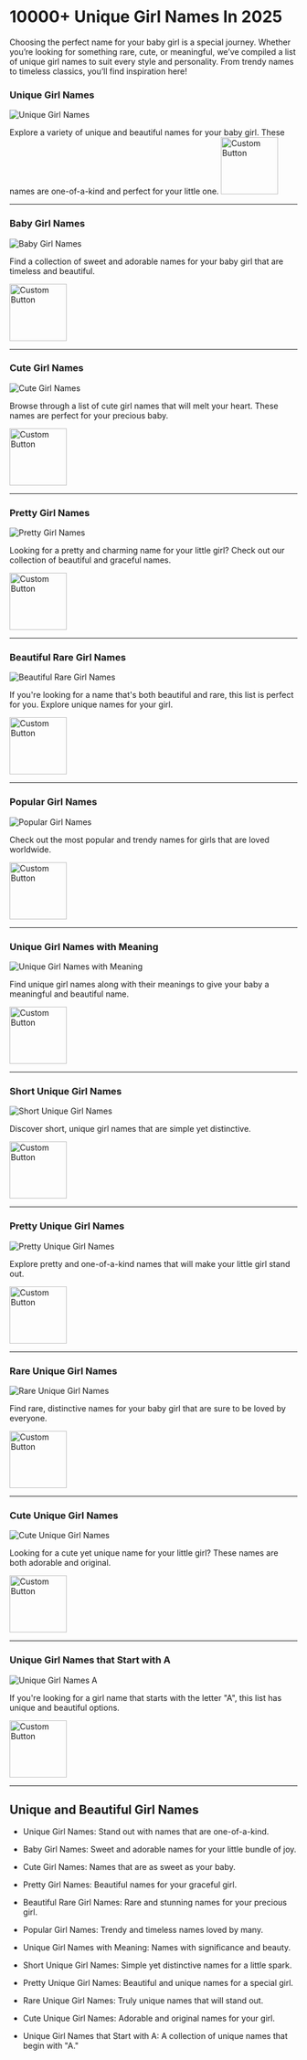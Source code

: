 # 10000+ Unique Girl Names In 2025
Choosing the perfect name for your baby girl is a special journey. Whether you’re looking for something rare, cute, or meaningful, we’ve compiled a list of unique girl names to suit every style and personality. From trendy names to timeless classics, you’ll find inspiration here!


### Unique Girl Names
![Unique Girl Names](https://blogger.googleusercontent.com/img/b/R29vZ2xl/AVvXsEgkTTUhC37BElOmqWuzz8cEhRrsN4do4ceM2pWBUYAPqkCahvf0HhqWpkaigHnaFzNhDxPg-o76iPMTLoHaDjb3Pi3DSOiLAsl-xsSEbn5GDZnyoKLbWGYP7GFpU73RpjJv2wsxwtgQEV1yfKA8OKHOkOCiIsllthVPg3Kk39aRVTKV59KdB6lD7JtQtUFe/s320/Unique%20Girl%20Names.png)

Explore a variety of unique and beautiful names for your baby girl. These names are one-of-a-kind and perfect for your little one.
 [<img src="https://blogger.googleusercontent.com/img/b/R29vZ2xl/AVvXsEhucVTYQlMvfJIFiDtQ1myuAaID1luElTd57pLHEJkPP9RtFuGHbR5dZqkJWXWo4tQTeRZz3hVTwVYhzF2Gpy6jeByVJzXpARxZw5lE2q7cb4o92sB0u6JnzqPMB_1aWU9Bz59rOFf9W1mJ7TFNhYO28nufUUKv0Hy553LAro76yczSv5Me1xrZol-v1L7Z/w945-h600-p-k-no-nu/png.png" alt="Custom Button" width="100" />](https://example.com) 


---

### Baby Girl Names
![Baby Girl Names](https://blogger.googleusercontent.com/img/b/R29vZ2xl/AVvXsEgeUtqmWtptAXvQ6iMnJTFHgEuis3zuhmWsKyQ8eJth8JqoUBhrfQLKLRAQI_JHOlfnbBqAFZa3CJP0uUyhqe4mOl_GXXMPkpOst-4wiFPoqkEACh9R77Wjtlo2Z5l45ECG1AAQy0at-zexbnEMZNtS-xvNwCWhnH7ddRiK9Ur9TQR_mvKIRVFryoa46Bm6/s320/Baby%20Girl%20Names.png)

Find a collection of sweet and adorable names for your baby girl that are timeless and beautiful.

[<img src="https://blogger.googleusercontent.com/img/b/R29vZ2xl/AVvXsEhucVTYQlMvfJIFiDtQ1myuAaID1luElTd57pLHEJkPP9RtFuGHbR5dZqkJWXWo4tQTeRZz3hVTwVYhzF2Gpy6jeByVJzXpARxZw5lE2q7cb4o92sB0u6JnzqPMB_1aWU9Bz59rOFf9W1mJ7TFNhYO28nufUUKv0Hy553LAro76yczSv5Me1xrZol-v1L7Z/w945-h600-p-k-no-nu/png.png" alt="Custom Button" width="100" />](https://example.com) 


---

### Cute Girl Names
![Cute Girl Names](https://blogger.googleusercontent.com/img/b/R29vZ2xl/AVvXsEhKwgqyI8u3BNptIRyxm2t-yrTNyc_nA-CZNoBNhtOOvEK9WRBjXzGFhfaz_Kt9431S2Nc-TajIstZn4hMkYKPL6iKdbXLuQ01g59_NbDT-GNPyQ4yvuMZVy7kY4-HwZ3lpW7cX_uxysH3SeR2tokNWSadQypsMTjtIXNO3PqIKyCXRRk8pN9Xbrc5iV0dt/s320/Cute%20Girl%20Names.png)

Browse through a list of cute girl names that will melt your heart. These names are perfect for your precious baby.

[<img src="https://blogger.googleusercontent.com/img/b/R29vZ2xl/AVvXsEhucVTYQlMvfJIFiDtQ1myuAaID1luElTd57pLHEJkPP9RtFuGHbR5dZqkJWXWo4tQTeRZz3hVTwVYhzF2Gpy6jeByVJzXpARxZw5lE2q7cb4o92sB0u6JnzqPMB_1aWU9Bz59rOFf9W1mJ7TFNhYO28nufUUKv0Hy553LAro76yczSv5Me1xrZol-v1L7Z/w945-h600-p-k-no-nu/png.png" alt="Custom Button" width="100" />](https://example.com) 


---

### Pretty Girl Names
![Pretty Girl Names](https://blogger.googleusercontent.com/img/b/R29vZ2xl/AVvXsEg-ldS0XXTTkNNKEOwCZ6Kmb_L94tsERle-NZ631o7doXmG25WY3G027JrUQfMJU1A0mWztBqLN9yGBRs3sZenVQ5SuUymz7yNpsCK2zLskOcvK2KkuBRejf3cA-35aqIl3teOUAxvcBBoLgtfqL1ljbjx_o2jPK9lWrdZigzKM3h2q2OOdB8JkTJJ5Nf7x/s320/Pretty%20Girl%20Names.png)

Looking for a pretty and charming name for your little girl? Check out our collection of beautiful and graceful names.

[<img src="https://blogger.googleusercontent.com/img/b/R29vZ2xl/AVvXsEhucVTYQlMvfJIFiDtQ1myuAaID1luElTd57pLHEJkPP9RtFuGHbR5dZqkJWXWo4tQTeRZz3hVTwVYhzF2Gpy6jeByVJzXpARxZw5lE2q7cb4o92sB0u6JnzqPMB_1aWU9Bz59rOFf9W1mJ7TFNhYO28nufUUKv0Hy553LAro76yczSv5Me1xrZol-v1L7Z/w945-h600-p-k-no-nu/png.png" alt="Custom Button" width="100" />](https://example.com) 


---

### Beautiful Rare Girl Names
![Beautiful Rare Girl Names](https://blogger.googleusercontent.com/img/b/R29vZ2xl/AVvXsEg-zdjn4n9vfq4JfheFoeHKqWgPnnoD2j4vDf_mOFz9muuAyllzu9m3sGlCSARphEfpA7PNi4ZjlFFihWFXimVFIyhZ2QB9wsB4CGNANiaR9lbLIes7x-nw9II22GFb8iqQUVG1JZMMoyEMdokn1I0Zr9594iv4-9D7vi1A03tusH97HJHudz8cFklUHFII/s320/Beautiful%20Rare%20Girl%20Names.png)

If you're looking for a name that's both beautiful and rare, this list is perfect for you. Explore unique names for your girl.

[<img src="https://blogger.googleusercontent.com/img/b/R29vZ2xl/AVvXsEhucVTYQlMvfJIFiDtQ1myuAaID1luElTd57pLHEJkPP9RtFuGHbR5dZqkJWXWo4tQTeRZz3hVTwVYhzF2Gpy6jeByVJzXpARxZw5lE2q7cb4o92sB0u6JnzqPMB_1aWU9Bz59rOFf9W1mJ7TFNhYO28nufUUKv0Hy553LAro76yczSv5Me1xrZol-v1L7Z/w945-h600-p-k-no-nu/png.png" alt="Custom Button" width="100" />](https://example.com) 


---

### Popular Girl Names
![Popular Girl Names](https://blogger.googleusercontent.com/img/b/R29vZ2xl/AVvXsEg8Nvtu1AmXcwbyakDqV7lAl_ro87Ka3KpMhaLNlBfwLhF8zlQXiVioBLC1703wwiYEFTVikeH-Wffrk8Qr_zwnyKxAUKkg5LjNBhlp70jzloSmcgwCatOLJxKBD3ob8zGA6gZgTULdyfQ5CQttP8rY51pEVkkaxegqGOvzGC7DeEeVn5m7gAtMAJXq-rZ-/s320/Popular%20Girl%20Names.png)

Check out the most popular and trendy names for girls that are loved worldwide.

[<img src="https://blogger.googleusercontent.com/img/b/R29vZ2xl/AVvXsEhucVTYQlMvfJIFiDtQ1myuAaID1luElTd57pLHEJkPP9RtFuGHbR5dZqkJWXWo4tQTeRZz3hVTwVYhzF2Gpy6jeByVJzXpARxZw5lE2q7cb4o92sB0u6JnzqPMB_1aWU9Bz59rOFf9W1mJ7TFNhYO28nufUUKv0Hy553LAro76yczSv5Me1xrZol-v1L7Z/w945-h600-p-k-no-nu/png.png" alt="Custom Button" width="100" />](https://example.com) 


---

### Unique Girl Names with Meaning
![Unique Girl Names with Meaning](https://blogger.googleusercontent.com/img/b/R29vZ2xl/AVvXsEj8Xsg1aOhYaCuGM4a3BT7avfyaGjbv0UkAF64k7xEFjMgnPKbA26CcbTTjlz0v56EntLBisqB8zE5FSWdZlaMi4eVidQMkwJfMUFznTEUSFp3VExFJ_FqTvzOBn-_gWmhOe_yv6lte3hl2qL3Eh_xkYu5TvT3LPymyuevFzdU9oFXY72LmIDp2F0rIxzFf/s320/Unique%20Girl%20Names%20with%20Meaning.png)

Find unique girl names along with their meanings to give your baby a meaningful and beautiful name.

[<img src="https://blogger.googleusercontent.com/img/b/R29vZ2xl/AVvXsEhucVTYQlMvfJIFiDtQ1myuAaID1luElTd57pLHEJkPP9RtFuGHbR5dZqkJWXWo4tQTeRZz3hVTwVYhzF2Gpy6jeByVJzXpARxZw5lE2q7cb4o92sB0u6JnzqPMB_1aWU9Bz59rOFf9W1mJ7TFNhYO28nufUUKv0Hy553LAro76yczSv5Me1xrZol-v1L7Z/w945-h600-p-k-no-nu/png.png" alt="Custom Button" width="100" />](https://example.com) 


---

### Short Unique Girl Names
![Short Unique Girl Names](https://blogger.googleusercontent.com/img/b/R29vZ2xl/AVvXsEjIAmyF9T-_GAuuM3QUKr_aRgmbOioPaA14_jUxEd5Di5309GL4ZwzBjnkjc0OR4wFSz6JRPOxb7vgYGFBXNPtq3t67D2kxxV2w1kWANR11gS1xR6P_VrJUo5kJKl6zDUT87r09xc3M_T1lsa-8Rb8lftwMeiJXJQZpr7HqiateAL_F4KGOCi5LwdcMiZjP/s320/Short%20Unique%20Girl%20Names.png)

Discover short, unique girl names that are simple yet distinctive.

[<img src="https://blogger.googleusercontent.com/img/b/R29vZ2xl/AVvXsEhucVTYQlMvfJIFiDtQ1myuAaID1luElTd57pLHEJkPP9RtFuGHbR5dZqkJWXWo4tQTeRZz3hVTwVYhzF2Gpy6jeByVJzXpARxZw5lE2q7cb4o92sB0u6JnzqPMB_1aWU9Bz59rOFf9W1mJ7TFNhYO28nufUUKv0Hy553LAro76yczSv5Me1xrZol-v1L7Z/w945-h600-p-k-no-nu/png.png" alt="Custom Button" width="100" />](https://example.com) 


---

### Pretty Unique Girl Names
![Pretty Unique Girl Names](https://blogger.googleusercontent.com/img/b/R29vZ2xl/AVvXsEgyCKmaVTk0ybioZfDx7l-EI4yS31e0KKCRrTmES518yhZTPlOWd7A-bOLe7HK115kQ13UxDCD9At_DpogpDIAVEvcQx7gdWT1mLv5I2PiyvYoLItHsSJVG1I8qeUYV8AXPnSbZ2rNsVSkXjzrctQ0Lt7UzaUcmjFKO-A1jb5nH3qwI1k-8wywYBYcm1fYv/s320/Pretty%20Unique%20Girl%20Names.png)

Explore pretty and one-of-a-kind names that will make your little girl stand out.

[<img src="https://blogger.googleusercontent.com/img/b/R29vZ2xl/AVvXsEhucVTYQlMvfJIFiDtQ1myuAaID1luElTd57pLHEJkPP9RtFuGHbR5dZqkJWXWo4tQTeRZz3hVTwVYhzF2Gpy6jeByVJzXpARxZw5lE2q7cb4o92sB0u6JnzqPMB_1aWU9Bz59rOFf9W1mJ7TFNhYO28nufUUKv0Hy553LAro76yczSv5Me1xrZol-v1L7Z/w945-h600-p-k-no-nu/png.png" alt="Custom Button" width="100" />](https://example.com) 


---

### Rare Unique Girl Names
![Rare Unique Girl Names](https://blogger.googleusercontent.com/img/b/R29vZ2xl/AVvXsEiZxOsFtQgsORWiPhgWEQlxDRN3PKaNlwiHkz1FCWLUnuPaOGpUiIc42cJhpvgIo6rl1UeLzwVN1k1h6b5ik_l6I7Gb0oUTjzIMBgRNTp_Fv3hoP3CMZ_N7Qx9McAh-HDwWh1rlEkkMBm0DLHYgp50Gyj2ZKYTkkc_fkPTZD_FVI8XZWYPq5MKShejyXQaI/s320/Rare%20Unique%20Girl%20Names.png)

Find rare, distinctive names for your baby girl that are sure to be loved by everyone.

[<img src="https://blogger.googleusercontent.com/img/b/R29vZ2xl/AVvXsEhucVTYQlMvfJIFiDtQ1myuAaID1luElTd57pLHEJkPP9RtFuGHbR5dZqkJWXWo4tQTeRZz3hVTwVYhzF2Gpy6jeByVJzXpARxZw5lE2q7cb4o92sB0u6JnzqPMB_1aWU9Bz59rOFf9W1mJ7TFNhYO28nufUUKv0Hy553LAro76yczSv5Me1xrZol-v1L7Z/w945-h600-p-k-no-nu/png.png" alt="Custom Button" width="100" />](https://example.com) 


---

### Cute Unique Girl Names
![Cute Unique Girl Names](https://blogger.googleusercontent.com/img/b/R29vZ2xl/AVvXsEiVTGRqrEVv13U67Ztm50f8MjUZdv9nabKMBMoGb4QNxWKV8S_oVJoKCVmW6jGKqwerdTevOQpGA4TweveSB80gNxaDHP4CqmgNj-RiYhyphenhypheneYHFuqhafPBZldhqUwvXL2bM6GeZRl-9VP4k0ff2l4SPVe4hmePe3b5QiAjulE829Is2TogjyP0yLvTiPeCfj/s320/Cute%20Unique%20Girl%20Names.png)

Looking for a cute yet unique name for your little girl? These names are both adorable and original.

[<img src="https://blogger.googleusercontent.com/img/b/R29vZ2xl/AVvXsEhucVTYQlMvfJIFiDtQ1myuAaID1luElTd57pLHEJkPP9RtFuGHbR5dZqkJWXWo4tQTeRZz3hVTwVYhzF2Gpy6jeByVJzXpARxZw5lE2q7cb4o92sB0u6JnzqPMB_1aWU9Bz59rOFf9W1mJ7TFNhYO28nufUUKv0Hy553LAro76yczSv5Me1xrZol-v1L7Z/w945-h600-p-k-no-nu/png.png" alt="Custom Button" width="100" />](https://example.com) 


---

### Unique Girl Names that Start with A
![Unique Girl Names A](https://blogger.googleusercontent.com/img/b/R29vZ2xl/AVvXsEhNtHchlAbXNvTiXSCwI10VQ3sUd2-RRH4_PyCp1Lepu_d1ZSQxCp2m9q5s59Tymx84GmtE2T61B0QaKFJRjLXSWN9lsBfYFHteryF1nwtrZNyWqfWB94I-Z8AkRkzfAJ7MkTiNTFN4B5YCceX7gF2zDUXUh_Fe92vsrdP0F-c4g0vZ-A_o091F7ydUGexy/s320/Unique%20Girl%20Names%20that%20Start%20with%20A.png)

If you're looking for a girl name that starts with the letter "A", this list has unique and beautiful options.

[<img src="https://blogger.googleusercontent.com/img/b/R29vZ2xl/AVvXsEhucVTYQlMvfJIFiDtQ1myuAaID1luElTd57pLHEJkPP9RtFuGHbR5dZqkJWXWo4tQTeRZz3hVTwVYhzF2Gpy6jeByVJzXpARxZw5lE2q7cb4o92sB0u6JnzqPMB_1aWU9Bz59rOFf9W1mJ7TFNhYO28nufUUKv0Hy553LAro76yczSv5Me1xrZol-v1L7Z/w945-h600-p-k-no-nu/png.png" alt="Custom Button" width="100" />](https://example.com) 

---
## Unique and Beautiful Girl Names 
- Unique Girl Names: Stand out with names that are one-of-a-kind.

- Baby Girl Names: Sweet and adorable names for your little bundle of joy.

- Cute Girl Names: Names that are as sweet as your baby.

- Pretty Girl Names: Beautiful names for your graceful girl.

- Beautiful Rare Girl Names: Rare and stunning names for your precious girl.

- Popular Girl Names: Trendy and timeless names loved by many.

- Unique Girl Names with Meaning: Names with significance and beauty.

- Short Unique Girl Names: Simple yet distinctive names for a little spark.

- Pretty Unique Girl Names: Beautiful and unique names for a special girl.

- Rare Unique Girl Names: Truly unique names that will stand out.

- Cute Unique Girl Names: Adorable and original names for your girl.

- Unique Girl Names that Start with A: A collection of unique names that begin with "A."

